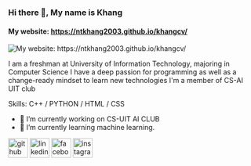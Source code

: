 ### Hi there 👋, My name is Khang
#### My website: https://ntkhang2003.github.io/khangcv/ 
![My website: https://ntkhang2003.github.io/khangcv/ ](https://img.freepik.com/free-vector/laptop-with-program-code-isometric-icon-software-development-programming-applications-dark-neon_39422-971.jpg?size=626&ext=jpg&ga=GA1.1.2031193972.1643673600)

I am a freshman at University of Information Technology, majoring in Computer Science
I have a deep passion for programming as well as a change-ready mindset to learn new technologies
I'm a member of CS-AI UIT club

Skills: C++ / PYTHON / HTML / CSS

- 🔭 I’m currently working on CS-UIT AI CLUB 
- 🌱 I’m currently learning machine learning. 


[<img src='https://cdn.jsdelivr.net/npm/simple-icons@3.0.1/icons/github.svg' alt='github' height='40'>](https://github.com/https://github.com/ntkhang2003)  [<img src='https://cdn.jsdelivr.net/npm/simple-icons@3.0.1/icons/linkedin.svg' alt='linkedin' height='40'>](https://www.linkedin.com/in/https://www.linkedin.com/in/khangnguyen2003//)  [<img src='https://cdn.jsdelivr.net/npm/simple-icons@3.0.1/icons/facebook.svg' alt='facebook' height='40'>](https://www.facebook.com/https://www.facebook.com/ntkhangg/)  [<img src='https://cdn.jsdelivr.net/npm/simple-icons@3.0.1/icons/instagram.svg' alt='instagram' height='40'>](https://www.instagram.com/https://www.instagram.com/_nt.khang_//)  

